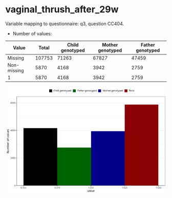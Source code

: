 # vaginal_thrush_after_29w
Variable mapping to questionnaire: q3, question CC404.
- Number of values:

| Value | Total | Child genotyped | Mother genotyped | Father genotyped |
| ----- | ----- | --------------- | ---------------- | ---------------- |
| Missing | 107753 | 71263 | 67827 | 47459 |
| Non-missing | 5870 | 4168 | 3942 | 2759 |
| 1 | 5870 | 4168 | 3942 | 2759 |



![](vaginal_thrush_after_29w_n.png)



